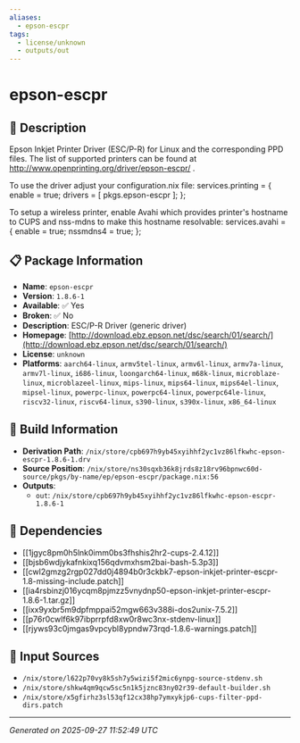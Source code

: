```yaml
---
aliases:
  - epson-escpr
tags:
  - license/unknown
  - outputs/out
---
```


# epson-escpr

## 📝 Description

Epson Inkjet Printer Driver (ESC/P-R) for Linux and the
corresponding PPD files. The list of supported printers
can be found at http://www.openprinting.org/driver/epson-escpr/ .

To use the driver adjust your configuration.nix file:
  services.printing = {
    enable = true;
    drivers = [ pkgs.epson-escpr ];
  };

To setup a wireless printer, enable Avahi which provides
printer's hostname to CUPS and nss-mdns to make this
hostname resolvable:
  services.avahi = {
    enable = true;
    nssmdns4 = true;
  };

## 📋 Package Information

- **Name**: `epson-escpr`
- **Version**: `1.8.6-1`
- **Available**: ✅ Yes
- **Broken**: ✅ No
- **Description**: ESC/P-R Driver (generic driver)
- **Homepage**: [http://download.ebz.epson.net/dsc/search/01/search/](http://download.ebz.epson.net/dsc/search/01/search/)
- **License**: `unknown`
- **Platforms**: `aarch64-linux`, `armv5tel-linux`, `armv6l-linux`, `armv7a-linux`, `armv7l-linux`, `i686-linux`, `loongarch64-linux`, `m68k-linux`, `microblaze-linux`, `microblazeel-linux`, `mips-linux`, `mips64-linux`, `mips64el-linux`, `mipsel-linux`, `powerpc-linux`, `powerpc64-linux`, `powerpc64le-linux`, `riscv32-linux`, `riscv64-linux`, `s390-linux`, `s390x-linux`, `x86_64-linux`

## 🔧 Build Information

- **Derivation Path**: `/nix/store/cpb697h9yb45xyihhf2yc1vz86lfkwhc-epson-escpr-1.8.6-1.drv`
- **Source Position**: `/nix/store/ns30sqxb36k8jrds8z18rv96bpnwc60d-source/pkgs/by-name/ep/epson-escpr/package.nix:56`
- **Outputs**:
  - `out`:  `/nix/store/cpb697h9yb45xyihhf2yc1vz86lfkwhc-epson-escpr-1.8.6-1`

## 🔗 Dependencies

- [[1jgyc8pm0h5lnk0imm0bs3fhshis2hr2-cups-2.4.12]]
- [[bjsb6wdjykafnkixq156qdvmxhsm2bai-bash-5.3p3]]
- [[cwl2gmzg2rgp027dd0j4894b0r3ckbk7-epson-inkjet-printer-escpr-1.8-missing-include.patch]]
- [[ia4rsbinzj016ycqm8pjmzz5vnydnp50-epson-inkjet-printer-escpr-1.8.6-1.tar.gz]]
- [[ixx9yxbr5m9dpfmppai52mgw663v388i-dos2unix-7.5.2]]
- [[p76r0cwlf6k97ibprrpfd8xw0r8wc3nx-stdenv-linux]]
- [[rjyws93c0jmgas9vpcybl8ypndw73rqd-1.8.6-warnings.patch]]

## 📁 Input Sources

- `/nix/store/l622p70vy8k5sh7y5wizi5f2mic6ynpg-source-stdenv.sh`
- `/nix/store/shkw4qm9qcw5sc5n1k5jznc83ny02r39-default-builder.sh`
- `/nix/store/x5gfirhz3sl53qf12cx38hp7ymxykjp6-cups-filter-ppd-dirs.patch`

---
*Generated on 2025-09-27 11:52:49 UTC*

